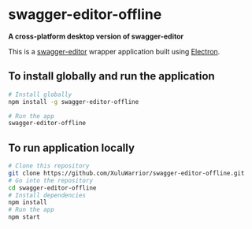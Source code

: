 # swagger-editor-offline

**A cross-platform desktop version of swagger-editor**

This is a [swagger-editor](https://swagger.io/swagger-editor/) wrapper application built using [Electron](https://electronjs.org/).

## To install globally and run the application
```bash
# Install globally
npm install -g swagger-editor-offline

# Run the app
swagger-editor-offline
```

## To run application locally
```bash
# Clone this repository
git clone https://github.com/XuluWarrior/swagger-editor-offline.git
# Go into the repository
cd swagger-editor-offline
# Install dependencies
npm install
# Run the app
npm start
```
